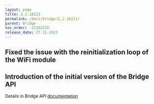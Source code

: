 ```yaml
---
layout: page
title: 2.2.16221
permalink: /docs/bridge/2.2.16221/
parent: Bridge
nav_order: -22162210
release_date: 27.11.2023
---
```


## Fixed the issue with the reinitialization loop of the WiFi module
## Introduction of the initial version of the Bridge API
Details in Bridge API [documentation](https://docs.tedee.com/bridge-api)

